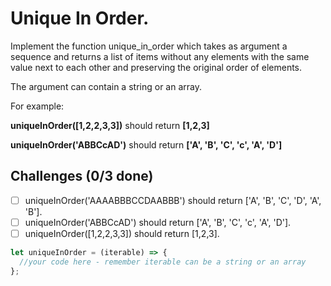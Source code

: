 # Unique In Order.

Implement the function unique_in_order which takes as argument a sequence and returns a list of items without any elements with the same value next to each other and preserving the original order of elements.

The argument can contain a string or an array.

For example: 

**uniqueInOrder([1,2,2,3,3])** should return **[1,2,3]**

**uniqueInOrder('ABBCcAD')** should return **['A', 'B', 'C', 'c', 'A', 'D']**

## Challenges (0/3 done)

- [ ] uniqueInOrder('AAAABBBCCDAABBB') should return ['A', 'B', 'C', 'D', 'A', 'B'].
- [ ] uniqueInOrder('ABBCcAD') should return ['A', 'B', 'C', 'c', 'A', 'D'].
- [ ] uniqueInOrder([1,2,2,3,3]) should return [1,2,3].

```js
let uniqueInOrder = (iterable) => {
  //your code here - remember iterable can be a string or an array
};
```
